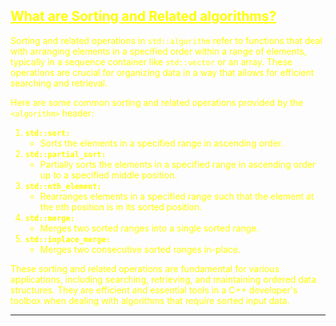 ## <font color="yellow"><u>What are Sorting and Related algorithms?</u></f>

Sorting and related operations in `std::algorithm` refer to functions that deal with arranging elements in a specified order within a range of elements, typically in a sequence container like `std::vector` or an array. These operations are crucial for organizing data in a way that allows for efficient searching and retrieval.

Here are some common sorting and related operations provided by the `<algorithm>` header:

1. **`std::sort:`**
	- Sorts the elements in a specified range in ascending order.
2. **`std::partial_sort:`**
	- Partially sorts the elements in a specified range in ascending order up to a specified middle position.
 3. **`std::nth_element:`**
	- Rearranges elements in a specified range such that the element at the nth position is in its sorted position.
 4. **`std::merge:`**
	- Merges two sorted ranges into a single sorted range.
 5. **`std::inplace_merge:`**
	- Merges two consecutive sorted ranges in-place.

These sorting and related operations are fundamental for various applications, including searching, retrieving, and maintaining ordered data structures. They are efficient and essential tools in a C++ developer's toolbox when dealing with algorithms that require sorted input data.

---

